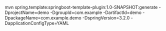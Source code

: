 mvn spring.template:springboot-template-plugin:1.0-SNAPSHOT:generate -DprojectName=demo -DgroupId=com.example -DartifactId=demo -DpackageName=com.example.demo -DspringVersion=3.2.0 -DapplicationConfigType=YAML